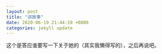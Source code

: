 ```yaml
---
layout: post
title: "讲故事"
date: 2020-06-19 21:44:19 +0800
categories: jekyll update
---
```

这个是答应谁要写一下关于她的（其实我懒得写的），之后再说吧。